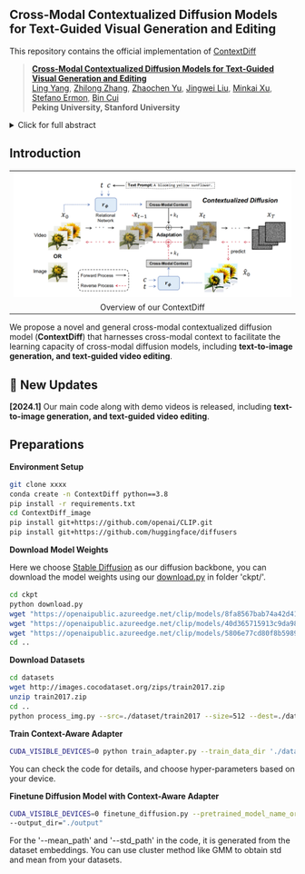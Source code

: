 ## Cross-Modal Contextualized Diffusion Models for Text-Guided Visual Generation and Editing

This repository contains the official implementation of  [ContextDiff](https://openreview.net/forum?id=nFMS6wF2xq)

>[**Cross-Modal Contextualized Diffusion Models for Text-Guided Visual Generation and Editing**](https://openreview.net/forum?id=nFMS6wF2xq)    
>[Ling Yang](https://yangling0818.github.io/), 
>[Zhilong Zhang](),
>[Zhaochen Yu](https://github.com/BitCodingWalkin), 
>[Jingwei Liu](),
>[Minkai Xu](https://minkaixu.com/),
>[Stefano Ermon](https://cs.stanford.edu/~ermon/), 
>[Bin Cui](https://cuibinpku.github.io/) 
<br>**Peking University, Stanford University**<br>

<details>
    <summary>Click for full abstract</summary>
    Conditional diffusion models have exhibited superior performance in high-fidelity
text-guided visual generation and editing. Nevertheless, prevailing text-guided visual diffusion models primarily focus on incorporating text-visual relationships
exclusively into the reverse process, often disregarding their relevance in the forward process. This inconsistency between forward and reverse processes may
limit the precise conveyance of textual semantics in visual synthesis results. To
address this issue, we propose a novel and general contextualized diffusion model
(CONTEXTDIFF) by incorporating the cross-modal context encompassing interactions and alignments between text condition and visual sample into forward and
reverse processes. We propagate this context to all timesteps in the two processes
to adapt their trajectories, thereby facilitating cross-modal conditional modeling.
We generalize our contextualized diffusion to both DDPMs and DDIMs with theoretical derivations, and demonstrate the effectiveness of our model in evaluations
with two challenging tasks: text-to-image generation, and text-to-video editing.
In each task, our CONTEXTDIFF achieves new state-of-the-art performance, significantly enhancing the semantic alignment between text condition and generated
samples, as evidenced by quantitative and qualitative evaluations.
</details>

## Introduction

<table class="center">
    <tr>
    <td width=100% style="border: none"><img src="figs/Illustration.png" style="width:100%"></td>
    </tr>
    <tr>
    <td width="100%" style="border: none; text-align: center; word-wrap: break-word">Overview of our ContextDiff
</td>
  </tr>
</table>

We propose a novel and general cross-modal contextualized diffusion model (**ContextDiff**) that harnesses cross-modal context to facilitate the learning capacity of cross-modal diffusion models, including **text-to-image generation, and text-guided video editing**.

## 🚩 New Updates 

**[2024.1]** Our main code along with demo videos is released, including **text-to-image generation, and text-guided video editing**.


## Preparations

**Environment Setup**

```bash
git clone xxxx
conda create -n ContextDiff python==3.8
pip install -r requirements.txt
cd ContextDiff_image
pip install git+https://github.com/openai/CLIP.git
pip install git+https://github.com/huggingface/diffusers
```

**Download Model Weights**

Here we choose [Stable Diffusion](https://arxiv.org/abs/2112.10752) as our diffusion backbone, you can download the model weights using our [download.py](ckpt/download.py) in folder 'ckpt/'. 

```bash
cd ckpt
python download.py 
wget "https://openaipublic.azureedge.net/clip/models/8fa8567bab74a42d41c5915025a8e4538c3bdbe8804a470a72f30b0d94fab599/RN101.pt"
wget "https://openaipublic.azureedge.net/clip/models/40d365715913c9da98579312b702a82c18be219cc2a73407c4526f58eba950af/ViT-B-32.pt"
wget "https://openaipublic.azureedge.net/clip/models/5806e77cd80f8b59890b7e101eabd078d9fb84e6937f9e85e4ecb61988df416f/ViT-B-16.pt"
cd ..
```


**Download Datasets**

```bash
cd datasets
wget http://images.cocodataset.org/zips/train2017.zip
unzip train2017.zip
cd ..
python process_img.py --src=./dataset/train2017 --size=512 --dest=./dataset/train2017
```

**Train Context-Aware Adapter**

```bash
CUDA_VISIBLE_DEVICES=0 python train_adapter.py --train_data_dir './dataset/train2017' --mixed_precision 'fp16' --output_dir 'output/' --train_batch_size 64 --num_train_epochs 20 --checkpointing_steps 10000 "--t5_model" 'path to text encoders' 
```

You can check the code for details, and choose hyper-parameters based on your device.

**Finetune Diffusion Model with Context-Aware Adapter**

```bash
CUDA_VISIBLE_DEVICES=0 finetune_diffusion.py --pretrained_model_name_or_path="stabilityai/stable-diffusion-2-1-base" --train_data_dir=./train2017 --use_ema --resolution=512 --center_crop --random_flip --train_batch_size=32 --gradient_accumulation_steps=1 --gradient_checkpointing --max_train_steps=50000 --checkpointing_steps=10000 --learning_rate=2e-05 --max_grad_norm=1 --lr_scheduler="constant" --lr_warmup_steps=0 
--output_dir="./output"
```

For the '--mean_path' and '--std_path' in the code, it is generated from the dataset embeddings. You can use cluster method like GMM to obtain std and mean from your datasets.
